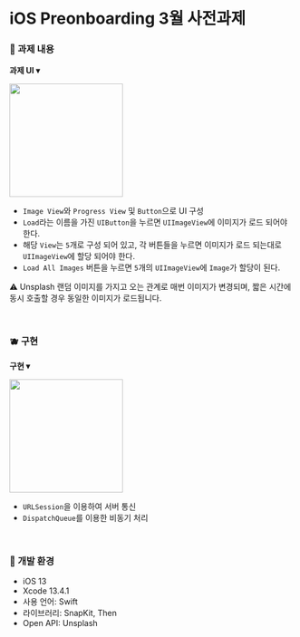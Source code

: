 # iOS Preonboarding 3월 사전과제

### 🍎 과제 내용
<div>
  <p><b>과제 UI ▾</b></p>
  <p><img src="https://user-images.githubusercontent.com/64394744/222153194-a2ef1ec1-3425-4f39-8eea-af9c0c6c17ff.png" width = "200"></p>
</div>

- `Image View`와 `Progress View` 및 `Button`으로 UI 구성
- `Load`라는 이름을 가진 `UIButton`을 누르면 `UIImageView`에 이미지가 로드 되어야 한다.
- 해당 `View`는 `5`개로 구성 되어 있고, 각 버튼들을 누르면 이미지가 로드 되는대로 `UIImageView`에 할당 되어야 한다.
- `Load All Images` 버튼을 누르면 `5`개의 `UIImageView`에 `Image`가 할당이 된다.

⚠️ Unsplash 랜덤 이미지를 가지고 오는 관계로 매번 이미지가 변경되며, 짧은 시간에 동시 호출할 경우 동일한 이미지가 로드됩니다.

</br>

### 🫐 구현
<div>
  <p><b>구현 ▾</b></p>
  <p><img src="https://user-images.githubusercontent.com/64394744/222156100-e57bc302-7ebe-4b04-8fbe-91b57e25a8b4.gif" width = "200"></p>
</div>

- `URLSession`을 이용하여 서버 통신
- `DispatchQueue`를 이용한 비동기 처리

</br>

### 🐝 개발 환경
- iOS 13
- Xcode 13.4.1
- 사용 언어: Swift
- 라이브러리: SnapKit, Then
- Open API: Unsplash
